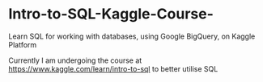 # Intro-to-SQL-Kaggle-Course-
Learn SQL for working with databases, using Google BigQuery, on Kaggle Platform

Currently I am undergoing the course at https://www.kaggle.com/learn/intro-to-sql to better utilise SQL
